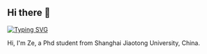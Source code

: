 ## Hi there 👋

<!-- dynamic typing effect 动态打字效果 -->
  
  [![Typing SVG](https://readme-typing-svg.demolab.com?font=Fira+Code&pause=1000&width=435&lines=小陈祝您今日愉快!&center=true&size=27)](https://git.io/typing-svg)
</p>

Hi, I'm Ze, a Phd student from Shanghai Jiaotong University, China.
